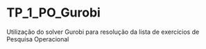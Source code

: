 # TP_1_PO_Gurobi
Utilização do solver Gurobi para resolução da lista de exercícios de Pesquisa Operacional 
